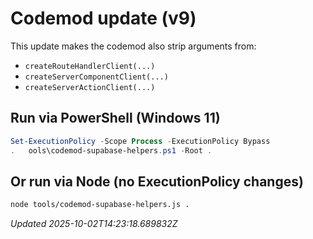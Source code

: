 # Codemod update (v9)

This update makes the codemod also strip arguments from:
- `createRouteHandlerClient(...)`
- `createServerComponentClient(...)`
- `createServerActionClient(...)`

## Run via PowerShell (Windows 11)
```powershell
Set-ExecutionPolicy -Scope Process -ExecutionPolicy Bypass
.	ools\codemod-supabase-helpers.ps1 -Root .
```

## Or run via Node (no ExecutionPolicy changes)
```bash
node tools/codemod-supabase-helpers.js .
```

_Updated 2025-10-02T14:23:18.689832Z_
